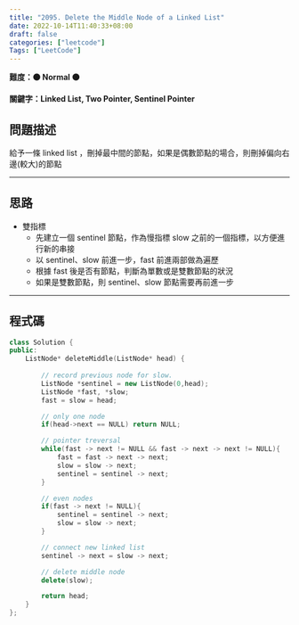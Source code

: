 ```yaml
---
title: "2095. Delete the Middle Node of a Linked List"
date: 2022-10-14T11:40:33+08:00
draft: false
categories: ["leetcode"]
Tags: ["LeetCode"]
---
```


**難度：🟠 Normal 🟠**

**關鍵字：Linked List, Two Pointer, Sentinel Pointer**

## 問題描述

給予一條 linked list ，刪掉最中間的節點，如果是偶數節點的場合，則刪掉偏向右邊(較大)的節點

---

## 思路

- 雙指標
  - 先建立一個 sentinel 節點，作為慢指標 slow 之前的一個指標，以方便進行新的串接
  - 以 sentinel、slow 前進一步，fast 前進兩部做為遍歷
  - 根據 fast 後是否有節點，判斷為單數或是雙數節點的狀況
  - 如果是雙數節點，則 sentinel、slow 節點需要再前進一步

--- 

## 程式碼

```c++
class Solution {
public:
    ListNode* deleteMiddle(ListNode* head) {
        
        // record previous node for slow.
        ListNode *sentinel = new ListNode(0,head);
        ListNode *fast, *slow;
        fast = slow = head;

        // only one node
        if(head->next == NULL) return NULL;

        // pointer treversal
        while(fast -> next != NULL && fast -> next -> next != NULL){
            fast = fast -> next -> next;
            slow = slow -> next;
            sentinel = sentinel -> next;
        }

        // even nodes
        if(fast -> next != NULL){ 
            sentinel = sentinel -> next;
            slow = slow -> next;
        }

        // connect new linked list
        sentinel -> next = slow -> next;

        // delete middle node
        delete(slow);

        return head;
    }
};
```
